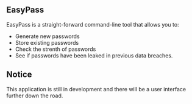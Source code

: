 ## EasyPass
EasyPass is a straight-forward command-line tool that allows you to:
  - Generate new passwords
  - Store existing passwords
  - Check the strenth of passwords
  - See if passwords have been leaked in previous data breaches.

## Notice
This application is still in development and there will be a user interface further down the road.
